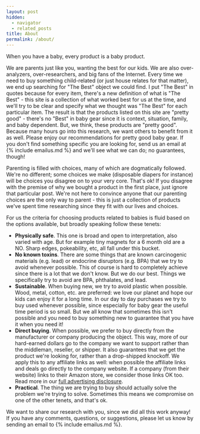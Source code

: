 ```yaml
---
layout: post
hidden:
  - navigator
  - related_posts
title: About
permalink: /about/
---
```


When you have a baby, every product is a baby product.

We are parents just like you, wanting the best for our kids. We are also over-analyzers, over-researchers, and big fans of the Internet. Every time we need to buy something child-related (or just house relates for that matter), we end up searching for "The Best" object we could find. I put "The Best" in quotes because for every item, there's a new definition of what is "The Best" - this site is a collection of what worked best for us at the time, and we'll try to be clear and specify what we thought was "The Best" for each particular item. The result is that the products listed on this site are "pretty good" - there's no "Best" in baby gear since it is context, situation, family, and baby dependent. But, we think, these products are "pretty good". Because many hours go into this research, we want others to benefit from it as well. Please enjoy our recommendations for pretty good baby gear. If you don't find something specific you are looking for, send us an email at {% include emailus.md %} and we'll see what we can do; no guarantees, though!

Parenting is filled with choices, many of which are dogmatically followed. We're no different; some choices we make (disposable diapers for instance) will be choices you disagree on to your very core. That's ok! If you disagree with the premise of why we bought a product in the first place, just ignore that particular post. We're not here to convince anyone that our parenting choices are the only way to parent - this is just a collection of products we've spent time researching since they fit with our lives and choices. 

For us the criteria for choosing products related to babies is fluid based on the options available, but broadly speaking follow these tenets:

- **Physically safe**. This one is broad and open to interpretation, also varied with age. But for example tiny magnets for a 6 month old are a NO. Sharp edges, pokeability, etc, all fall under this bucket.
- **No known toxins**. There are some things that are known carcinogenic materials (e.g. lead) or endocrine disruptors (e.g. BPA) that we try to avoid whenever possible. This of course is hard to completely achieve since there is a lot that we don't know. But we do our best. Things we specifically try to avoid are BPA, phthalates, and lead. 
- **Sustainable**. When buying new, we try to avoid plastic when possible. Wood, metal, cotton, etc. are preferred: we love our planet and hope our kids can enjoy it for a long time. In our day to day purchases we try to buy used whenever possible, since especially for baby gear the useful time period is so small. But we all know that sometimes this isn't possible and you need to buy something new to guarantee that you have it when you need it!
- **Direct buying**. When possible, we prefer to buy directly from the manufacturer or company producing the object. This way, more of our hard-earned dollars go to the company we want to support rather than the middleman, reseller, or shipper. It also guarantees that we get the product we're looking for, rather than a drop-shipped knockoff. We apply this to any affiliate links as well: when possible the affiliate links and deals go directly to the company website. If a company (from their website) links to their Amazon store, we consider those links OK too. Read more in our [full advertising disclosure](/disclosure/).
- **Practical**. The thing we are trying to buy should actually solve the problem we're trying to solve. Sometimes this means we compromise on one of the other tenets, and that's ok.

We want to share our research with you, since we did all this work anyway! If you have any comments, questions, or suggestions, please let us know by sending an email to {% include emailus.md %}.